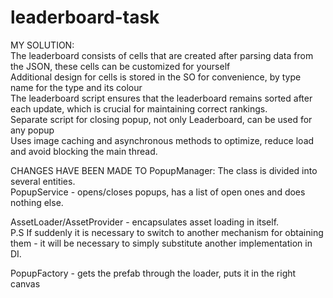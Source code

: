 # leaderboard-task

MY SOLUTION:<br/>
The leaderboard consists of cells that are created after parsing data from the JSON, these cells can be customized for yourself<br/>
Additional design for cells is stored in the SO for convenience, by type name for the type and its colour<br/>
The leaderboard script ensures that the leaderboard remains sorted after each update, which is crucial for maintaining correct rankings.<br/>
Separate script for closing popup, not only Leaderboard, can be used for any popup<br/>
Uses image caching and asynchronous methods to optimize, reduce load and avoid blocking the main thread.<br/>

CHANGES HAVE BEEN MADE TO PopupManager:
The class is divided into several entities.<br/>
PopupService - opens/closes popups, has a list of open ones and does nothing else.<br/>

AssetLoader/AssetProvider - encapsulates asset loading in itself.<br/>
P.S If suddenly it is necessary to switch to another mechanism for obtaining them - it will be necessary to simply substitute another implementation in DI.<br/>

PopupFactory - gets the prefab through the loader, puts it in the right canvas<br/>
